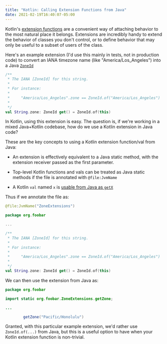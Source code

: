 ```yaml
---
title: "Kotlin: Calling Extension Functions from Java"
date: 2021-02-19T16:40:07-05:00
---
```


Kotlin's [extension functions](https://kotlinlang.org/docs/extensions.html) are
a convenient way of attaching behavior to the most natural place it belongs.
Extensions are incredibly handy to extend the behavior of classes you don't
control, or to define behavior that may only be useful to a subset of users of
the class.

<!--more-->

Here's an example extension (I'd use this mainly in tests, not in production
code) to convert an IANA timezone name (like "America/Los_Angeles") into a Java
[`ZoneId`](https://docs.oracle.com/javase/8/docs/api/java/time/ZoneId.html)

```kt
/**
 * The IANA [ZoneId] for this string.
 *
 * For instance:
 *
 *     "America/Los_Angeles".zone == ZoneId.of("America/Los_Angeles")
 *
 */
val String.zone: ZoneId get() = ZoneId.of(this)
```

In Kotlin, using this extension is easy. The question is, if we're working in a
mixed Java+Kotlin codebase, how do we use a Kotlin extension in Java code?

These are the key concepts to using a Kotlin extension function/val from Java:

- An extension is effectively equivalent to a Java static method, with the
  extension receiver passed as the first parameter.

- Top-level Kotlin functions and vals can be treated as Java static methods if
  the file is annotated with `@file:JvmName`

- A Kotlin `val` named `x` is [usable from Java as
  `getX`](https://kotlinlang.org/docs/java-to-kotlin-interop.html#properties)

Thus if we annotate the file as:

```kt
@file:JvmName("ZoneExtensions")

package org.foobar

...

/**
 * The IANA [ZoneId] for this string.
 *
 * For instance:
 *
 *     "America/Los_Angeles".zone == ZoneId.of("America/Los_Angeles")
 *
 */
val String.zone: ZoneId get() = ZoneId.of(this)
```

We can then use the extension from Java as:

```java
package org.foobar

import static org.foobar.ZoneExtensions.getZone;

...

        getZone("Pacific/Honolulu")
```

Granted, with this particular example extension, we'd rather use
`ZoneId.of(...)` from Java, but this is a useful option to have when your
Kotlin extension function is non-trivial.

